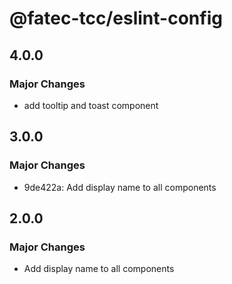 # @fatec-tcc/eslint-config

## 4.0.0

### Major Changes

- add tooltip and toast component

## 3.0.0

### Major Changes

- 9de422a: Add display name to all components

## 2.0.0

### Major Changes

- Add display name to all components
